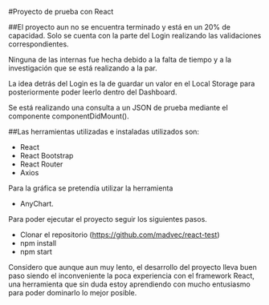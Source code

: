 #Proyecto de prueba con React

##El proyecto aun no se encuentra terminado y está en un 20% de capacidad.
Solo se cuenta con la parte del Login realizando las validaciones correspondientes.

Ninguna de las internas fue hecha debido a la falta de tiempo y a la investigación que se está realizando a la par.

La idea detrás del Login es la de guardar un valor en el Local Storage para posteriormente poder leerlo dentro del Dashboard.

Se está realizando una consulta a un JSON de prueba mediante el componente componentDidMount().

##Las herramientas utilizadas e instaladas utilizados son:
- React
- React Bootstrap
- React Router
- Axios

Para la gráfica se pretendía utilizar la herramienta 
- AnyChart.

Para poder ejecutar el proyecto seguir los siguientes pasos.
- Clonar el repositorio (https://github.com/madvec/react-test)
- npm install
- npm start

Considero que aunque aun muy lento, el desarrollo del proyecto lleva buen paso siendo el inconveniente la poca experiencia con el framework React, una herramienta que sin duda estoy aprendiendo con mucho entusiasmo para poder dominarlo lo mejor posible.
